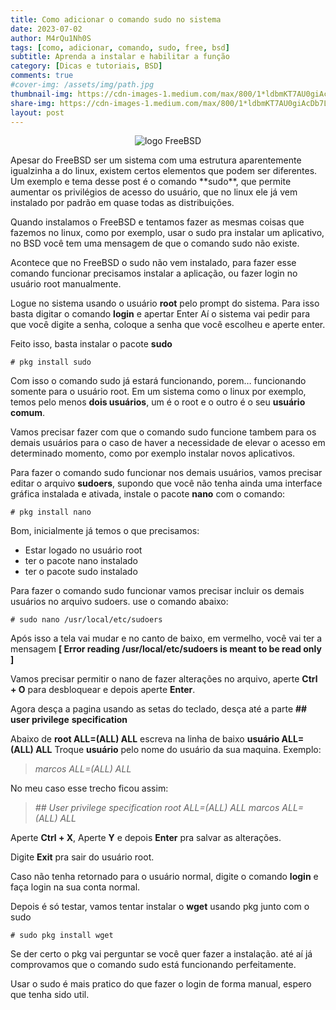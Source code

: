 ```yaml
---
title: Como adicionar o comando sudo no sistema
date: 2023-07-02
author: M4rQu1Nh0S
tags: [como, adicionar, comando, sudo, free, bsd]
subtitle: Aprenda a instalar e habilitar a função
category: [Dicas e tutoriais, BSD]
comments: true
#cover-img: /assets/img/path.jpg
thumbnail-img: https://cdn-images-1.medium.com/max/800/1*ldbmKT7AU0giAcDb7LDziQ.png
share-img: https://cdn-images-1.medium.com/max/800/1*ldbmKT7AU0giAcDb7LDziQ.png
layout: post
---
```


<p align='center'><img alt='logo FreeBSD' src="https://cdn-images-1.medium.com/max/800/1*ldbmKT7AU0giAcDb7LDziQ.png"/></p>
Apesar do FreeBSD ser um sistema com uma estrutura aparentemente igualzinha a do linux, existem certos elementos que podem ser diferentes. Um exemplo e tema desse post é o comando **sudo**, que permite aumentar os privilégios de acesso do usuário, que no linux ele já vem instalado por padrão em quase todas as distribuições.

Quando instalamos o FreeBSD e tentamos fazer as mesmas coisas que fazemos no linux, como por exemplo, usar o sudo pra instalar um aplicativo, no BSD você tem uma mensagem de que o comando sudo não existe.

Acontece que no FreeBSD o sudo não vem instalado, para fazer esse comando funcionar precisamos instalar a aplicação, ou fazer login no usuário root manualmente.

Logue no sistema usando o usuário **root** pelo prompt do sistema. Para isso basta digitar o comando **login** e apertar Enter
Aí o sistema vai pedir para que você digite a senha, coloque a senha que você escolheu e aperte enter.

Feito isso, basta instalar o pacote **sudo**

    # pkg install sudo

Com isso o comando sudo já estará funcionando, porem… funcionando somente para o usuário root. Em um sistema como o linux por exemplo, temos pelo menos **dois usuários**, um é o root e o outro é o seu **usuário comum**.

Vamos precisar fazer com que o comando sudo funcione tambem para os demais usuários para o caso de haver a necessidade de elevar o acesso em determinado momento, como por exemplo instalar novos aplicativos.

Para fazer o comando sudo funcionar nos demais usuários, vamos precisar editar o arquivo **sudoers**, supondo que você não tenha ainda uma interface gráfica instalada e ativada, instale o pacote **nano** com o comando:

    # pkg install nano

Bom, inicialmente já temos o que precisamos:

- Estar logado no usuário root
- ter o pacote nano instalado
- ter o pacote sudo instalado

Para fazer o comando sudo funcionar vamos precisar incluir os demais usuários no arquivo sudoers. use o comando abaixo:

    # sudo nano /usr/local/etc/sudoers

Após isso a tela vai mudar e no canto de baixo, em vermelho, você vai ter a mensagem
**[ Error reading /usr/local/etc/sudoers is meant to be read only ]**

Vamos precisar permitir o nano de fazer alterações no arquivo, aperte **Ctrl + O** para desbloquear e depois aperte **Enter**.

Agora desça a pagina usando as setas do teclado, desça até a parte **## user privilege** **specification**

Abaixo de **root ALL=(ALL) ALL** escreva na linha de baixo **usuário ALL=(ALL) ALL**
Troque **usuário** pelo nome do usuário da sua maquina. Exemplo:

> _marcos ALL=(ALL) ALL_

No meu caso esse trecho ficou assim:

> _## User privilege specification
> root ALL=(ALL) ALL
> marcos ALL=(ALL) ALL_

Aperte **Ctrl + X**, Aperte **Y** e depois **Enter** pra salvar as alterações.

Digite **Exit** pra sair do usuário root.

Caso não tenha retornado para o usuário normal, digite o comando **login** e faça login na sua conta normal.

Depois é só testar, vamos tentar instalar o **wget** usando pkg junto com o sudo

    # sudo pkg install wget

Se der certo o pkg vai perguntar se você quer fazer a instalação. até aí já comprovamos que o comando sudo está funcionando perfeitamente.

Usar o sudo é mais pratico do que fazer o login de forma manual, espero que tenha sido util.

